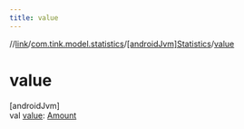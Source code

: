 ```yaml
---
title: value
---
```

//[link](../../../index.html)/[com.tink.model.statistics](../index.html)/[[androidJvm]Statistics](index.html)/[value](value.html)



# value



[androidJvm]\
val [value](value.html): [Amount](../../com.tink.model.misc/[android-jvm]-amount/index.html)





